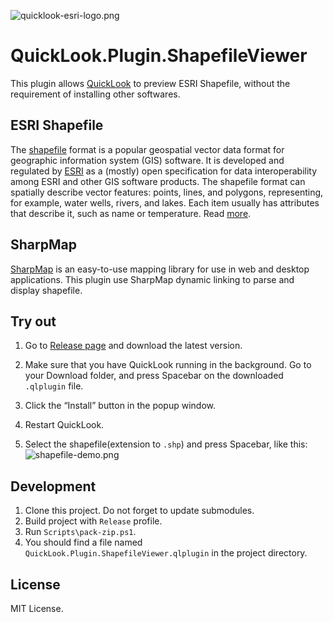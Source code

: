 ![quicklook-esri-logo.png](https://raw.github.com/birderyu/attachments/master/QuickLook.Plugin.ShapefileViewer/quicklook-esri-logo.png)

# QuickLook.Plugin.ShapefileViewer

This plugin allows [QuickLook](https://github.com/QL-Win/QuickLook) to preview ESRI Shapefile, without the requirement of installing other softwares.

## ESRI Shapefile

The [shapefile](https://www.esri.com/library/whitepapers/pdfs/shapefile.pdf) format is a popular geospatial vector data format for geographic information system (GIS) software. It is developed and regulated by [ESRI](https://www.esri.com) as a (mostly) open specification for data interoperability among ESRI and other GIS software products. The shapefile format can spatially describe vector features: points, lines, and polygons, representing, for example, water wells, rivers, and lakes. Each item usually has attributes that describe it, such as name or temperature.
Read [more](https://en.wikipedia.org/wiki/Shapefile).

## SharpMap
[SharpMap](https://github.com/SharpMap/SharpMap) is an easy-to-use mapping library for use in web and desktop applications. This plugin use SharpMap dynamic linking to parse and display shapefile.

## Try out

1. Go to [Release page](https://github.com/birderyu/QuickLook.Plugin.ShapefileViewer/releases) and download the latest version.

2. Make sure that you have QuickLook running in the background. Go to your Download folder, and press <key>Spacebar</key> on the downloaded `.qlplugin` file.

3. Click the “Install” button in the popup window.

4. Restart QuickLook.

5. Select the shapefile(extension to `.shp`) and press <key>Spacebar</key>, like this:
![shapefile-demo.png](https://raw.github.com/birderyu/attachments/master/QuickLook.Plugin.ShapefileViewer/shapefile-demo.png)
   

## Development

 1. Clone this project. Do not forget to update submodules.
 2. Build project with `Release` profile.
 3. Run `Scripts\pack-zip.ps1`.
 4. You should find a file named `QuickLook.Plugin.ShapefileViewer.qlplugin` in the project directory.

## License

MIT License.
